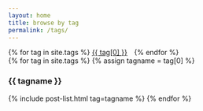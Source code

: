 ```yaml
---
layout: home
title: browse by tag
permalink: /tags/
---
```


<div class="tags-expo">
    <div class="tags-expo-list">
    {% for tag in site.tags %}
        <a href="#{{ tag[0] | slugify }}" style="margin-right:10px">{{ tag[0] }}</a>
    {% endfor %}
    </div>
    <div class="tags-expo-section">
        {% for tag in site.tags %}
            {% assign tagname = tag[0] %}
            <h3 id="{{ tagname | slugify }}">{{ tagname }}</h3>
            {% include post-list.html tag=tagname %}
        {% endfor %}
    </div>
</div>
